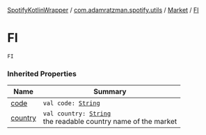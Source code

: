 [SpotifyKotlinWrapper](../../index.md) / [com.adamratzman.spotify.utils](../index.md) / [Market](index.md) / [FI](./-f-i.md)

# FI

`FI`

### Inherited Properties

| Name | Summary |
|---|---|
| [code](code.md) | `val code: `[`String`](https://kotlinlang.org/api/latest/jvm/stdlib/kotlin/-string/index.html) |
| [country](country.md) | `val country: `[`String`](https://kotlinlang.org/api/latest/jvm/stdlib/kotlin/-string/index.html)<br>the readable country name of the market |
